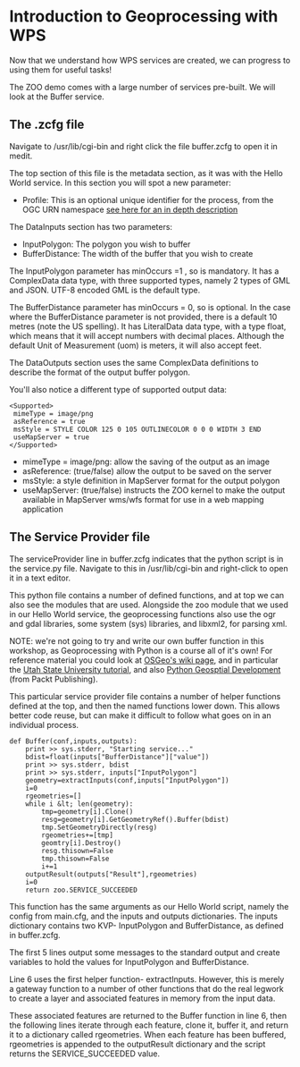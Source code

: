 # Introduction to Geoprocessing with WPS

Now that we understand how WPS services are created, we can progress to using them for useful tasks!

The ZOO demo comes with a large number of services pre-built. We will look at the Buffer service.

## The .zcfg file

Navigate to /usr/lib/cgi-bin and right click the file buffer.zcfg to open it in medit.

The top section of this file is the metadata section, as it was with the Hello World service. In this section you will spot a new parameter:

* Profile: This is an optional unique identifier for the process, from the OGC URN namespace [see here for an in depth description](http://www.opengeospatial.org/ogcna)

The DataInputs section has two parameters:

* InputPolygon: The polygon you wish to buffer
* BufferDistance: The width of the buffer that you wish to create

The InputPolygon parameter has minOccurs =1 , so is mandatory. It has a ComplexData data type, with three supported types, namely 2 types of GML and JSON. UTF-8 encoded GML is the default type.

The BufferDistance parameter has minOccurs = 0, so is optional. In the case where the BufferDistance parameter is not provided, there is a default 10 metres (note the US spelling). It has  LiteralData data type, with a type float, which means that it will accept numbers with decimal places. Although the default Unit of Measurement (uom) is meters, it will also accept feet.

The DataOutputs section uses the same ComplexData definitions to describe the format of the output buffer polygon.

You'll also notice a different type of supported output data:

    <Supported>
     mimeType = image/png
     asReference = true
     msStyle = STYLE COLOR 125 0 105 OUTLINECOLOR 0 0 0 WIDTH 3 END
     useMapServer = true
    </Supported>

* mimeType = image/png: allow the saving of the output as an image
* asReference: (true/false) allow the output to be saved on the server
* msStyle: a style definition in MapServer format for the output polygon
* useMapServer: (true/false) instructs the ZOO kernel to make the output available in MapServer wms/wfs format for use in a web mapping application

## The Service Provider file

The serviceProvider line in buffer.zcfg indicates that the python script is in the service.py file. Navigate to this in /usr/lib/cgi-bin and right-click to open it in a text editor.

This python file contains a number of defined functions, and at top we can also see the modules that are used. Alongside the zoo module that we used in our Hello World service, the geoprocessing functions also use the ogr and gdal libraries, some system (sys) libraries, and libxml2, for parsing xml.

NOTE: we're not going to try and write our own buffer function in this workshop, as Geoprocessing with Python is a course all of it's own! For reference material you could look at [OSGeo's wiki page](http://trac.osgeo.org/gdal/wiki/GdalOgrInPython), and in particular the [Utah State University tutorial](http://www.gis.usu.edu/~chrisg/python), and also [Python Geosptial Development](http://www.packtpub.com/application-development/python-geospatial-development) (from Packt Publishing).

This particular service provider file contains a number of helper functions defined at the top, and then the named functions lower down. This allows better code reuse, but can make it difficult to follow what goes on in an individual process.

    def Buffer(conf,inputs,outputs):
        print >> sys.stderr, "Starting service..."
        bdist=float(inputs["BufferDistance"]["value"])
        print >> sys.stderr, bdist
        print >> sys.stderr, inputs["InputPolygon"]
        geometry=extractInputs(conf,inputs["InputPolygon"])
        i=0
        rgeometries=[]
        while i &lt; len(geometry):
            tmp=geometry[i].Clone()
            resg=geometry[i].GetGeometryRef().Buffer(bdist)
            tmp.SetGeometryDirectly(resg)
            rgeometries+=[tmp]
            geomtry[i].Destroy()
            resg.thisown=False
            tmp.thisown=False
            i+=1
        outputResult(outputs["Result"],rgeometries)
        i=0
        return zoo.SERVICE_SUCCEEDED

This function has the same arguments as our Hello World script, namely the config from main.cfg, and the inputs and outputs dictionaries. The inputs dictionary contains two KVP- InputPolygon and BufferDistance, as defined in buffer.zcfg.

The first 5 lines output some messages to the standard output and create variables to hold the values for InputPolygon and BufferDistance.

Line 6 uses the first helper function- extractInputs. However, this is merely a gateway function to a number of other functions that do the real legwork to create a layer and associated features in memory from the input data.

These associated features are returned to the Buffer function in line 6, then the following lines iterate through each feature, clone it, buffer it, and return it to a dictionary called rgeometries. When each feature has been buffered, rgeometries is appended to the outputResult dictionary and the script returns the SERVICE_SUCCEEDED value.

 



